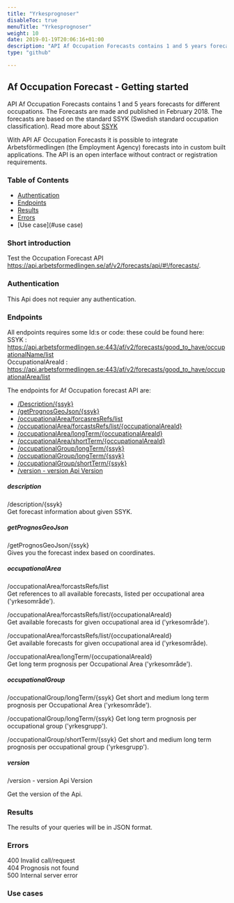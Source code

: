 ```yaml
---
title: "Yrkesprognoser"
disableToc: true
menuTitle: "Yrkesprognoser"
weight: 10
date: 2019-01-19T20:06:16+01:00
description: "API Af Occupation Forecasts contains 1 and 5 years forecasts for different occupations."
type: "github"

---
```


## Af Occupation Forecast - Getting started

API Af Occupation Forecasts contains 1 and 5 years forecasts for different occupations. The Forecasts are made and published in February 2018.
The forecasts are based on the standard SSYK (Swedish standard occupation classification). Read more about <a href="http://www.scb.se/dokumentation/klassifikationer-och-standarder/standard-for-svensk-yrkesklassificering-ssyk/" target="_blank">SSYK</a>

With API AF Occupation Forecasts it is possible to integrate Arbetsförmedlingen (the Employment Agency) forecasts into in custom built applications.
The API is an open interface without contract or registration requirements.


### Table of Contents

* [Authentication](#authentication)
* [Endpoints](#endpoints)
* [Results](#results)
* [Errors](#errors)
* [Use case](#use case)




### Short introduction
Test the Occupation Forecast API <a href="https://api.arbetsformedlingen.se/af/v2/forecasts/api/#!/forecasts/" target="_blank"> https://api.arbetsformedlingen.se/af/v2/forecasts/api/#!/forecasts/</a>.


### Authentication

This Api does not requier any authentication.



### Endpoints
All endpoints requires some Id:s or code: these could be found here:  
SSYK : https://api.arbetsformedlingen.se:443/af/v2/forecasts/good_to_have/occupationalName/list  
OccupationalAreaId : https://api.arbetsformedlingen.se:443/af/v2/forecasts/good_to_have/occupationalArea/list


The endpoints for Af Occupation forecast API are:

* [/Description/{ssyk}](#description) 
* [/getPrognosGeoJson/{ssyk}](#getprognosgeojson) 
* [/occupationalArea/forcasresRefs/list](#occupationalarea) 
* [/occupationalArea/forcastsRefs/list/{occupationalAreaId}](#occupationalarea) 
* [/occupationalArea/longTerm/{occupationalAreaId}](#occupationalarea) 
* [/occupationalArea/shortTerm/{occupationalAreaId}](#occupationalarea) 
* [/occupationalGroup/longTerm/{ssyk}](#occupationalgroup)
* [/occupationalGroup/longTerm/{ssyk}](#occupationalgroup)
* [/occupationalGroup/shortTerm/{ssyk}](#occupationalgroup)
* [/version - version Api Version](#version)


##### description
/description/{ssyk}  
Get forecast information about given SSYK.


##### getPrognosGeoJson
/getPrognosGeoJson/{ssyk}  
Gives you the forecast index based on coordinates.

##### occupationalArea
 
/occupationalArea/forcastsRefs/list  
Get references to all available forecasts, listed per occupational area ('yrkesområde').

/occupationalArea/forcastsRefs/list/{occupationalAreaId}  
Get available forecasts for given occupational area id ('yrkesområde').

/occupationalArea/forcastsRefs/list/{occupationalAreaId}  
Get available forecasts for given occupational area id ('yrkesområde).

/occupationalArea/longTerm/{occupationalAreaId}  
Get long term prognosis per Occupational Area ('yrkesområde').

##### occupationalGroup
/occupationalGroup/longTerm/{ssyk}
Get short and medium long term prognosis per Occupational Area ('yrkesområde').

/occupationalGroup/longTerm/{ssyk}
Get long term prognosis per occupational group ('yrkesgrupp').

/occupationalGroup/shortTerm/{ssyk}
Get short and medium long term prognosis per occupational group ('yrkesgrupp').

##### version
/version - version Api Version

Get the version of the Api.



### Results

The results of your queries will be in JSON format. 

### Errors

400 Invalid call/request  
404 Prognosis not found  
500 Internal server error  


### Use cases

